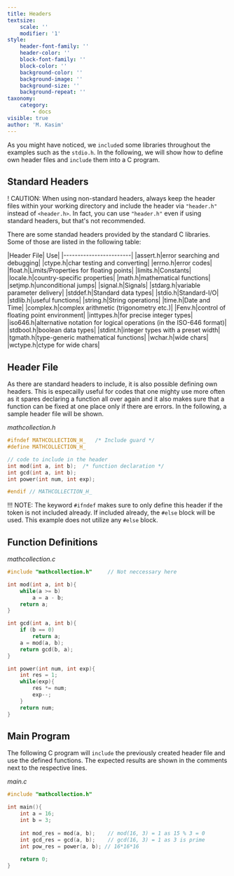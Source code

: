 ```yaml
---
title: Headers
textsize:
    scale: ''
    modifier: '1'
style:
    header-font-family: ''
    header-color: ''
    block-font-family: ''
    block-color: ''
    background-color: ''
    background-image: ''
    background-size: ''
    background-repeat: ''
taxonomy:
    category:
        - docs
visible: true
author: 'M. Kasim'
---
```


As you might have noticed, we `include`d some libraries throughout the examples  such as the `stdio.h`. In the following, we will show how to define own header files and `include` them into a C program.

## Standard Headers
! CAUTION: When using non-standard headers, always keep the header files within your working directory and include the header via `"header.h"` instead of `<header.h>`. In fact, you can use `"header.h"` even if using standard headers, but that's not recommended.

There are some standad headers provided by the standard C libraries. Some of those are listed in the following table:

|Header File| Use|
|------------------------|
|assert.h|error searching and debugging|
|ctype.h|char testing and converting|
|errno.h|error codes|
|float.h|Limits/Properties for floating points|
|limits.h|Constants|
|locale.h|country-specific properties|
|math.h|mathematical functions|
|setjmp.h|unconditional jumps|
|signal.h|Signals|
|stdarg.h|variable parameter delivery|
|stddef.h|Standard data types|
|stdio.h|Standard-I/O|
|stdlib.h|useful functions|
|string.h|String operations|
|time.h|Date and Time|
|complex.h|complex arithmetic (trigonometry etc.)|
|Fenv.h|control of floating point environment|
|inttypes.h|for precise integer types|
|iso646.h|alternative notation for logical operations (in the ISO-646 format)|
|stdbool.h|boolean data types|
|stdint.h|integer types with a preset width|
|tgmath.h|type-generic mathematical functions|
|wchar.h|wide chars|
|wctype.h|ctype for wide chars|


## Header File
As there are standard headers to include, it is also possible defining own headers. This is especailly useful for codes that one mighty use more often as it spares declaring a function all over again and it also makes sure that a function can be fixed at one place only if there are errors.
In the following, a sample header file will be shown.

_mathcollection.h_
```H
#ifndef MATHCOLLECTION_H_   /* Include guard */
#define MATHCOLLECTION_H_

// code to include in the header
int mod(int a, int b);  /* function declaration */
int gcd(int a, int b);
int power(int num, int exp);

#endif // MATHCOLLECTION_H_
```

!!! NOTE: The keyword `#ifndef` makes sure to only define this header if the token is not included already. If included already, the `#else` block will be used. This example does not utilize any `#else` block.


## Function Definitions
_mathcollection.c_

```C
#include "mathcollection.h"     // Not neccessary here

int mod(int a, int b){
    while(a >= b)
        a = a - b;
    return a;
}

int gcd(int a, int b){
    if (b == 0)
        return a;
    a = mod(a, b);
    return gcd(b, a);
}

int power(int num, int exp){
    int res = 1;
    while(exp){
        res *= num;
        exp--;
    }
    return num;
}
```

## Main Program
The following C program will `include`  the previously created header file and use the defined functions. The expected results are shown in the comments next to the respective lines.

_main.c_
```C
#include "mathcollection.h"

int main(){
    int a = 16;
    int b = 3;
    
    int mod_res = mod(a, b);	// mod(16, 3) = 1 as 15 % 3 = 0
    int gcd_res = gcd(a, b);	// gcd(16, 3) = 1 as 3 is prime
    int pow_res = power(a, b); // 16*16*16
    
    return 0;
}
```

